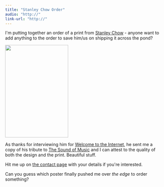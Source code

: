 ```yaml
---
title: "Stanley Chow Order"
audio: "http://"
link-url: "http://"
---
```

<p>I'm putting together an order of a print from <a href="http://stanleychow.bigcartel.com/">Stanley Chow</a> - anyone want to add anything to the order to save him/us on shipping it across the pond?</p>
<p><a href="http://stanleychow.bigcartel.com/product/for-relaxing-times-suntory-time"><img src="https://chrisenns.com/wp-content/uploads/2011/03/lostintranslationweb-204x300.jpg" alt="" title="lostintranslationweb" width="204" height="300" class="aligncenter size-medium wp-image-19406" /></a></p>
<p>As thanks for interviewing him for <a href="http://ssktn.com/podcasts/welcometotheinternet/012-welcome-to-the-internet-stanley-chow/">Welcome to the Internet</a>, he sent me a copy of his tribute to <a href="http://stanleychow.bigcartel.com/product/mr-mrs-von-trapp-a2">The Sound of Music</a> and I can attest to the quality of both the design and the print. Beautiful stuff.</p>
<p>Hit me up on <a href="/contact/">the contact page</a> with your details if you're interested.</p>
<p>Can you guess which poster finally pushed me over <em>the edge</em> to order something?</p>
